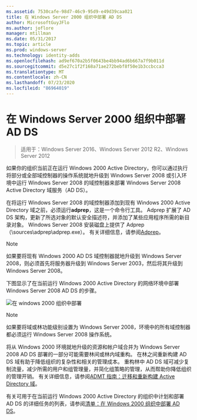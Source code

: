 ```yaml
---
ms.assetid: 7530cafe-98d7-46c9-95d9-e49d39caa021
title: 在 Windows Server 2000 组织中部署 AD DS
author: MicrosoftGuyJFlo
ms.author: joflore
manager: mtillman
ms.date: 05/31/2017
ms.topic: article
ms.prod: windows-server
ms.technology: identity-adds
ms.openlocfilehash: ad9ef670a2b5f0643be4bb94ad6b667a7f9b011d
ms.sourcegitcommit: d5e27c1f2f168a71ae272bebf8f50e1b3ccbcca3
ms.translationtype: MT
ms.contentlocale: zh-CN
ms.lasthandoff: 07/23/2020
ms.locfileid: "86964019"
---
```

# <a name="deploying-ad-ds-in-a-windows-2000-organization"></a>在 Windows Server 2000 组织中部署 AD DS

> 适用于：Windows Server 2016、Windows Server 2012 R2、Windows Server 2012

如果你的组织当前正在运行 Windows 2000 Active Directory，你可以通过执行将部分或全部域控制器的操作系统就地升级到 Windows Server 2008 或引入环境中运行 Windows Server 2008 的域控制器来部署 Windows Server 2008 Active Directory 域服务（AD DS）。

在将运行 Windows Server 2008 的域控制器添加到现有 Windows 2000 Active Directory 域之前，必须运行**adprep**，这是一个命令行工具。 Adprep 扩展了 AD DS 架构，更新了所选对象的默认安全描述符，并添加了某些应用程序所需的新目录对象。 Windows Server 2008 安装磁盘上提供了 Adprep （\sources\adprep\adprep.exe）。 有关详细信息，请参阅[Adprep](/previous-versions/windows/it-pro/windows-server-2012-r2-and-2012/cc731728(v=ws.11))。

> [!NOTE]
> 如果要将现有 Windows 2000 AD DS 域控制器就地升级到 Windows Server 2008，则必须首先将服务器升级到 Windows Server 2003，然后将其升级到 Windows Server 2008。

下图显示了在当前运行 Windows 2000 Active Directory 的网络环境中部署 Windows Server 2008 AD DS 的步骤。

![在 windows 2000 组织中部署](media/Deploying-AD-DS-in-a-Windows-2000-Organization/ee51218a-a858-49d9-8b99-9986679191c1.gif)

> [!NOTE]
> 如果要将域或林功能级别设置为 Windows Server 2008，环境中的所有域控制器都必须运行 Windows Server 2008 操作系统。

将从 Windows 2000 环境就地升级的资源和帐户域合并为 Windows Server 2008 AD DS 部署的一部分可能需要林间或林内域重构。 在林之间重新构建 AD DS 域有助于降低组织的复杂性和相关的管理成本。 重构林中 AD DS 域可减少复制流量，减少所需的用户和组管理量，并简化组策略的管理，从而帮助你降低组织的管理开销。 有关详细信息，请参阅[ADMT 指南：迁移和重新构建 Active Directory 域](/previous-versions/windows/it-pro/windows-server-2008-r2-and-2008/cc974332(v=ws.10))。

有关可用于在当前运行 Windows 2000 Active Directory 的组织中计划和部署 AD DS 的详细任务的列表，请参阅[清单：在 Windows 2000 组织中部署 AD DS](/previous-versions/windows/it-pro/windows-server-2008-r2-and-2008/cc732737(v=ws.10))。
